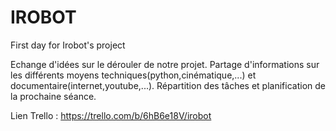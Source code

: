 # IROBOT

First day for Irobot's project

Echange d'idées sur le dérouler de notre projet. Partage d'informations sur les différents moyens techniques(python,cinématique,...) et documentaire(internet,youtube,...).
Répartition des tâches et planification de la prochaine séance.


Lien Trello :
https://trello.com/b/6hB6e18V/irobot
 
